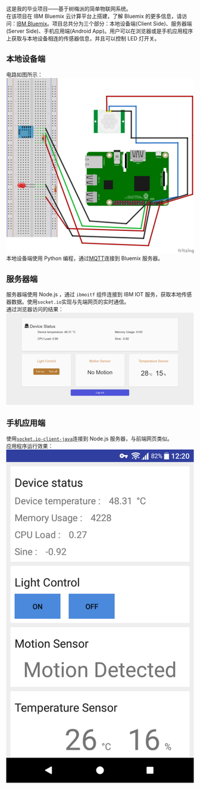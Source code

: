 这是我的毕业项目——基于树梅派的简单物联网系统。   
在该项目在 IBM Bluemix 云计算平台上搭建，了解 Bluemix 的更多信息，请访问：[IBM Bluemix](https://www.ibm.com/cloud-computing/bluemix/)。项目总共分为三个部分：本地设备端(Client Side)、服务器端(Server Side)、手机应用端(Android App)。用户可以在浏览器或是手机应用程序上获取与本地设备相连的传感器信息，并且可以控制 LED 灯开关。

## 本地设备端
电路如图所示：   
![](./circuit.png)
本地设备端使用 Python 编程，通过[MQTT](https://en.wikipedia.org/wiki/MQTT)连接到 Bluemix 服务器。   

## 服务器端
服务器端使用 Node.js ，通过 `ibmoitf` 组件连接到 IBM IOT 服务，获取本地传感器数据。使用`socket.io`实现与先端网页的实时通信。   
通过浏览器访问的结果：  
![](./pc.jpg)

## 手机应用端
使用[`socket.io-client-java`](https://github.com/socketio/socket.io-client-java)连接到 Node.js 服务器，与前端网页类似。   
应用程序运行效果：   
![](mobile.png)